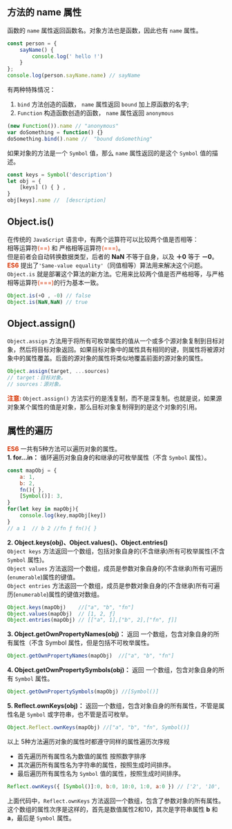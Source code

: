 ## 方法的 name 属性
函数的 ```name``` 属性返回函数名。对象方法也是函数，因此也有 ```name``` 属性。
```JavaScript
const person = { 
    sayName() { 
        console.log(' hello !')
    }
};
console.log(person.sayName.name) // sayName
```
有两种特殊情况： 
1. ```bind``` 方法创造的函数， ```name``` 属性返回 ```bound``` 加上原函数的名字; 
2. ```Function``` 构造函数创造的函数， ```name``` 属性返回 ```anonymous``` 
```JavaScript
(new Function()).name // "anonymous"
var doSomething = function() {}
doSomething.bind().name //  "bound doSomething"
```
如果对象的方法是一个 ```Symbol``` 值，那么 ```name``` 属性返回的是这个 ```Symbol``` 值的描述。
```JavaScript
const keys = Symbol('description')
let obj = { 
    [keys] () { } , 
}
obj[keys].name //  [description]
```
## Object.is()
在传统的 ```JavaScript``` 语言中，有两个运算符可以比较两个值是否相等：             
        相等运算符<font color="#d63200">(==)</font> 和 严格相等运算符<font color="#d63200">(===)</font>。      
但是前者会自动转换数据类型，后者的 **NaN** 不等于自身，以及 **＋0** 等于 **－0**。        
**<font color="#d63200">ES6</font>** 提出了```'Same-value equality'```（同值相等）算法用来解决这个问题。                 
```Object.is``` 就是部署这个算法的新方法。它用来比较两个值是否严格相等，与严格相等运算符<font color="#d63200">(===)</font>的行为基本一致。
```JavaScript
Object.is(+O , -0) // false
Object.is(NaN,NaN) // true
```
## Object.assign()
```Object.assign``` 方法用于将所有可枚举属性的值从一个或多个源对象复制到目标对象，然后将目标对象返回。如果目标对象中的属性具有相同的键，则属性将被源对象中的属性覆盖。后面的源对象的属性将类似地覆盖前面的源对象的属性。
```JavaScript
Object.assign(target, ...sources)
// target：目标对象。
// sources：源对象。 
```
**<font color="#d63200">注意: </font>** ```Object.assign()``` 方法实行的是浅复制，而不是深复制。也就是说，如果源对象某个属性的值是对象，那么目标对象复制得到的是这个对象的引用。
## 属性的遍历 
**<font color="#d63200">ES6</font>** 一共有5种方法可以遍历对象的属性。         
**1. for...in：** 循环遍历对象自身的和继承的可枚举属性（不含 ```Symbol``` 属性）。
```JavaScript
const mapObj = {
    a: 1,
    b: 2,
    fn(){ },
    [Symbol()]: 3,
}
for(let key in mapObj){
    console.log(key,mapObj[key]) 
}
// a 1  // b 2 //fn ƒ fn(){ }
```
**2. Object.keys(obj)、Object.values()、Object.entries()**        
```Object keys``` 方法返回一个数组，包括对象自身的(不含继承)所有可枚举属性(不含 ```Symbol``` 属性)。                 
```Object values``` 方法返回一个数组，成员是参数对象自身的(不含继承)所有可遍历(```enumerable```)属性的键值。           
```Object entries``` 方法返回一个数组，成员是参数对象自身的(不含继承)所有可遍历(```enumerable```)属性的键值对数组。
```JavaScript
Object.keys(mapObj)    //["a", "b", "fn"]
Object.values(mapObj)  // [1, 2, ƒ]
Object.entries(mapObj) // [["a", 1],["b", 2],["fn", ƒ]]
```
**3. Object.getOwnPropertyNames(obj)：** 返回 一个数组，包含对象自身的所有属性（不含 Symbol 属性，但是包括不可枚举属性。      
```JavaScript
Object.getOwnPropertyNames(mapObj)  //["a", "b", "fn"]
```                 
**4. Object.getOwnPropertySymbols(obj)：** 返回 一个数组，包含对象自身的所有 ```Symbol``` 属性。           
```JavaScript
Object.getOwnPropertySymbols(mapObj) //[Symbol()]
```  
**5. Reflect.ownKeys(obj)：** 返回一个数组，包含对象自身的所有属性，不管是属性名是 ```Symbol``` 或字符串，也不管是否可枚举。
```JavaScript
Object.Reflect.ownKeys(mapObj) //["a", "b", "fn", Symbol()]
``` 
以上 5种方法遍历对象的属性时都遵守同样的属性遍历次序规
+ 首先遍历所有属性名为数值的属性 按照数字排序
+ 其次遍历所有属性名为字符串的属性，按照生成时间排序。
+ 最后遍历所有属性名为 ```Symbol``` 值的属性，按照生成时间排序。
```JavaScript
Reflect.ownKeys({ [Symbol()]:0, b:0, 10:0, 1:0, a:0 }) // ['2', '10', 'b', 'a', Symbol()]
```
上面代码中，```Reflect.ownKeys``` 方法返回一个数组，包含了参数对象的所有属性。这个数组的属性次序是这样的，首先是数值属性2和10，其次是字符串属性 **b** 和 **a**，最后是 ```Symbol``` 属性。
